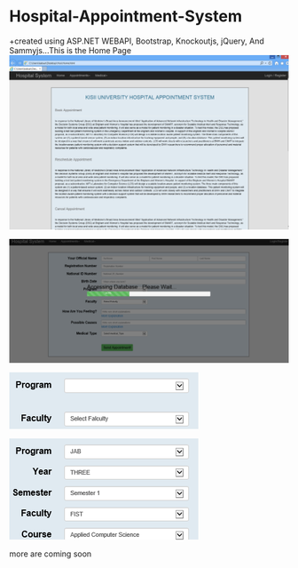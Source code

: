 # Hospital-Appointment-System
+created using ASP.NET WEBAPI, Bootstrap, Knockoutjs, jQuery, And Sammyjs...This is the Home Page
![Home](https://github.com/McKabue/Hospital-Appointment-System/blob/master/Documentation%20Files/Home.PNG)

![UX-Loading-Database](https://github.com/McKabue/Hospital-Appointment-System/blob/master/Documentation%20Files/UX-Loading-Database.PNG)

![Knockout-Binded-Select](https://github.com/McKabue/Hospital-Appointment-System/blob/master/Documentation%20Files/Knockout-Binded-Select.PNG)

![Knockout-Binded-Select-2](https://github.com/McKabue/Hospital-Appointment-System/blob/master/Documentation%20Files/Knockout-Binded-Select-2.PNG)

more are coming soon
